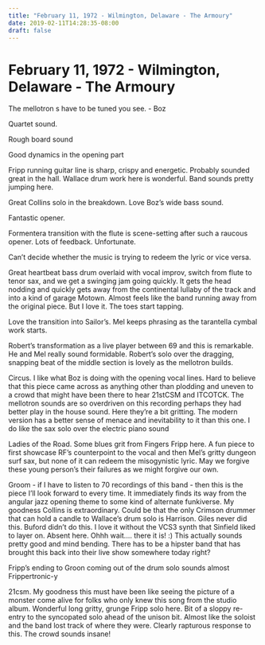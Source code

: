 ```yaml
---
title: "February 11, 1972 - Wilmington, Delaware - The Armoury"
date: 2019-02-11T14:28:35-08:00
draft: false
---
```


# February 11, 1972 - Wilmington, Delaware - The Armoury

The mellotron s have to be tuned you see. - Boz

Quartet sound.

Rough board sound

Good dynamics in the opening part

Fripp running guitar line is sharp, crispy and energetic. Probably sounded great in the hall. Wallace drum work here is wonderful. Band sounds pretty jumping here.

Great Collins solo in the breakdown. Love Boz’s wide bass sound.

Fantastic opener.
 
Formentera transition with the flute is scene-setting after such a raucous opener. Lots of feedback. Unfortunate.

Can’t decide whether the music is trying to redeem the lyric or vice versa.

Great heartbeat bass drum overlaid with vocal improv, switch from flute to tenor sax, and we get a swinging jam going quickly. It gets the head nodding and quickly gets away from the continental lullaby of the track and into a kind of garage Motown. Almost feels like the band running away from the original piece. But I love it. The toes start tapping.

Love the transition into Sailor’s. Mel keeps phrasing as the tarantella cymbal work starts.

Robert’s transformation as a live player between 69 and this is remarkable. He and Mel really sound formidable. Robert’s solo over the dragging, snapping beat of the middle section is lovely as the mellotron builds.

Circus. I like what Boz is doing with the opening vocal lines. Hard to believe that this piece came across as anything other than plodding and uneven to a crowd that might have been there to hear 21stCSM and ITCOTCK. The mellotron sounds are so overdriven on this recording perhaps they had better play in the house sound. Here they’re a bit gritting. The modern version has a better sense of menace and inevitability to it than this one. I do like the sax solo over the electric piano sound

Ladies of the Road. Some blues grit from Fingers Fripp here. A fun piece to first showcase RF’s counterpoint to the vocal and then Mel’s gritty dungeon surf sax, but none of it can redeem the misogynistic lyric. May we forgive these young person’s their failures as we might forgive our own.

Groom - if I have to listen to 70 recordings of this band - then this is the piece I’ll look forward to every time. It immediately finds its way from the angular jazz opening theme to some kind of alternate funkiverse. My goodness Collins is extraordinary. Could be that the only Crimson drummer that can hold a candle to Wallace’s drum solo is Harrison. Giles never did this. Buford didn’t do this. I love it without the VCS3 synth that Sinfield liked to layer on. Absent here. Ohhh wait.... there it is! :) This actually sounds pretty good and mind bending. There has to be a hipster band that has brought this back into their live show somewhere today right?

Fripp’s ending to Groon coming out of the drum solo sounds almost Frippertronic-y

21csm. My goodness this must have been like seeing the picture of a monster come alive for folks who only knew this song from the studio album. Wonderful long gritty, grunge Fripp solo here. Bit of a sloppy re-entry to the syncopated solo ahead of the unison bit. Almost like the soloist and the band lost track of where they were. Clearly rapturous response to this. The crowd sounds insane!

